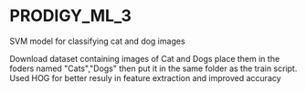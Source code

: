 # PRODIGY_ML_3
SVM model for classifying cat and dog images

Download dataset containing images of Cat and Dogs place them in the foders named "Cats","Dogs" then put it in the same folder as the train script.
Used HOG for better resuly in feature extraction and improved accuracy
